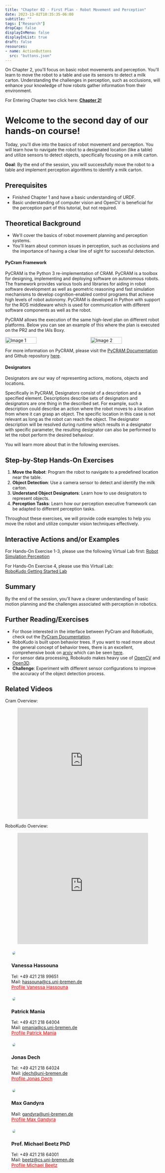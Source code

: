 ```yaml
---
title: "Chapter 02 - First Plan - Robot Movement and Perception"
date: 2023-13-02T10:35:35-06:00
subtitle: ""
tags: ["Research"]
dropCap: false
displayInMenu: false
displayInList: true
draft: false
resources:
- name: ActionButtons
  src: "buttons.json"
---
```

<div class="hidde-after-preview">
On Chapter 2, you'll focus on basic robot movements and perception.
You'll learn to move the robot to a table and use its sensors to detect a milk carton.
Understanding the challenges in perception, such as occlusions, will enhance your knowledge of how robots gather information from their environment.

For Entering Chapter two click here:
<a class="btn btn-success" target="_blank" href="chapter2/"><b>Chapter 2!</b></a>
</div>

<!--more-->


<h1> Welcome to the second day of our hands-on course!</h1>
Today, you'll dive into the basics of robot movement and perception. You will learn how to navigate the robot to a designated location (like a table) and utilize sensors to detect objects, specifically focusing on a milk carton.

**Goal**: By the end of the session, you will successfully move the robot to a table and implement perception algorithms to identify a milk carton.

## Prerequisites
- Finished Chapter 1 and have a basic understanding of URDF.
- Basic understanding of computer vision and OpenCV is beneficial for the perception part of this tutorial, but not required.

## Theoretical Background
- We'll cover the basics of robot movement planning and perception systems.
- You'll learn about common issues in perception, such as occlusions and the importance of having a clear line of sight for successful detection.

#### PyCram Framework
PyCRAM is the Python 3 re-implementation of CRAM. PyCRAM is a toolbox for designing, implementing and deploying software on autonomous robots. 
The framework provides various tools and libraries for aiding in robot software development as well as geometric reasoning and fast simulation mechanisms 
to develop cognition-enabled control programs that achieve high levels of robot autonomy.  PyCRAM is developed in Python with support 
for the ROS middleware which is used for communication with different software components as well as the robot.

PyCRAM allows the execution of the same high-level plan on different robot platforms. Below you can see an example of this where the plan is executed on the PR2 and the IAIs Boxy.
<div style="display: flex; justify-content: space-between;">
  <img src="img/pr2.webp" alt="Image 1" style="width: 45%;"/>
  <img src="img/boxy.webp" alt="Image 2" style="width: 45%;"/>
</div>

For more information on PyCRAM, please visit the [PyCRAM Documentation](https://pycram.readthedocs.io/en/latest/) 
and Github repository [here](https://github.com/cram2/pycram).

#### Designators

Designators are our  way of representing actions, motions, objects and locations.

Specifically in PyCRAM, Designators consist of a description and a specified element. 
Descriptions describe sets of designators and designators are one thing in the described set. 
For example, such a description could describe an action where the robot moves to a location from where it can grasp an object. 
The specific location in this case is not relevant as long as the robot can reach the object.
The designator description will be resolved during runtime which results in a designator with specific parameter, 
the resulting designator can also be performed to let the robot perform the desired behaviour.

You will learn more about that in the following exercises.


## Step-by-Step Hands-On Exercises
1. **Move the Robot**: Program the robot to navigate to a predefined location near the table.
2. **Object Detection**: Use a camera sensor to detect and identify the milk carton.
3. **Understand Object Designators**: Learn how to use designators to represent objects.
4. **Perception Tasks**: Learn how our perception executive framework can be adapted to different perception tasks.

Throughout these exercises, we will provide code examples to help you move the robot and utilize computer vision techniques effectively.

Interactive Actions and/or Examples
---
For Hands-On Exercise 1-3, please use the following Virtual Lab first: <a class="btn btn-success" target="_blank" href="https://binder.intel4coro.de/v2/gh/sunava/pycram/4cca5213134e23f1efa66fbfd46f5649accc1af8?urlpath=lab%2Ftree%2Fdemos%2Fpycram_fallschool_2024%2F02_robot_simulation_perception.ipynb
">Robot Simulation Perception</a>


For Hands-On Exercise 4, please use this Virtual Lab:<br>
<a class="btn btn-success" target="_blank" href="https://binder.intel4coro.de/v2/git/https%3A%2F%2Fgitlab.informatik.uni-bremen.de%2Ffmuehlis%2Frobokudo-lab.git/tutorials?urlpath=lab%2Ftree%2Frobokudo.jupyterlab-workspace">RoboKudo Getting Started Lab</a>



## Summary
By the end of the session, you'll have a clearer understanding of basic motion planning and the challenges associated with perception in robotics.



## Further Reading/Exercises
- For those interested in the interface between PyCram and RoboKudo, check out the [PyCram Documentation](https://pycram.readthedocs.io/en/latest/notebooks/interface_examples/robokudo.html).
- RoboKudo is built upon behavior trees. If you want to read more about the general concept of behavior trees, there is an excellent, comprehensive book on [arxiv](arxiv.org) which can be seen [here](https://arxiv.org/abs/1709.00084).
- For sensor data processing, Robokudo makes heavy use of [OpenCV](https://www.opencv.org) and [Open3D](https://www.open3d.org).
- **Challenge**: Experiment with different sensor configurations to improve the accuracy of the object detection process.

Related Videos
---
Cram Overview:
<figure class="video_container">
  <iframe width="100%" height="360" src="https://www.youtube.com/embed/pv_n9FQRoZQ?si=j3CB2Sj4itd_1qlC" title="YouTube video player" frameborder="0" allow="accelerometer; autoplay; clipboard-write; encrypted-media; gyroscope; picture-in-picture; web-share" allowfullscreen="true"></iframe>
</figure>

RoboKudo Overview: 
<figure class="video_container">
  <iframe width="100%" height="360" src="https://www.youtube-nocookie.com/embed/8jvDl-P2ba0?si=AGOn8iCWjDShdMeJ" title="YouTube video player" frameborder="0" allow="accelerometer; autoplay; clipboard-write; encrypted-media; gyroscope; picture-in-picture; web-share" allowfullscreen="true"></iframe>
</figure>




<div class="main-well-flex-container" style="margin:20px;align-items: center;">

  <div style="flex:30%;">
      <img src="img/vanessa.jpg" style="clip-path: circle(35%);">
  </div>

  <div style="flex:70%;">
       <h3> Vanessa Hassouna</h3>
    Tel:  +49 421 218 99651 <br>
    Mail:     <a href="mailto:hassouna@cs.uni-bremen.de">hassouna@cs.uni-bremen.de</a> <br>
      <a style="color:red" href="https://ai.uni-bremen.de/team/vanessa_hassouna">
      <span style="font-size: 15px;">Profile Vanessa Hassouna</span>
    </a>
  </div>
</div>
<div class="main-well-flex-container" style="margin:20px;align-items: center;">

  <div style="flex:30%;">
      <img src="img/pmania.jpg" style="clip-path: circle(35%);">
  </div>

  <div style="flex:70%;">
    <h3> Patrick Mania</h3>
    Tel:  +49 421 218 64004 <br>
    Mail: <a href="mailto:pmania@cs.uni-bremen.de">pmania@cs.uni-bremen.de</a> <br>
    <a style="color:red" href="https://ai.uni-bremen.de/team/patrick_mania">
        <span style="font-size: 15px;">Profile Patrick Mania</span>
    </a>
</div>

</div>
<div class="main-well-flex-container" style="margin:20px;align-items: center;">

  <div style="flex:30%;">
      <img src="img/jonas_dech_head.jpg" style="clip-path: circle(35%);">
  </div>

  <div style="flex:70%;">
    <h3> Jonas Dech</h3>
    Tel: +49 421 218 64024 <br>
    Mail: <a href="mailto:jdech@uni-bremen.de">jdech@uni-bremen.de</a> <br>
    <a style="color:red" href="https://ai.uni-bremen.de/team/jonas_dech">
        <span style="font-size: 15px;">Profile Jonas Dech</span>
    </a>
  </div>
</div>
<div class="main-well-flex-container" style="margin:20px;align-items: center;">
  <div style="flex:30%;">
      <img src="img/max.jpg" style="clip-path: circle(35%);">
  </div>

  <div style="flex:70%;">
    <h3> Max Gandyra </h3>
    Mail: <a href="mailto:gandyra@uni-bremen.de">gandyra@uni-bremen.de</a> <br>
    <a style="color:red" href="https://ai.uni-bremen.de/team/max_gandyra">
        <span style="font-size: 15px;">Profile Max Gandyra</span>
    </a>
  </div>
</div>


<div class="main-well-flex-container" style="margin:20px;align-items: center;">

  <div style="flex:30%;">
      <img src="../mbeetza.jpg" style="clip-path: circle(35%);">
  </div>

  <div style="flex:70%;">
       <h3> Prof. Michael Beetz PhD</h3>
    Tel:  +49 421 218 64001 <br>
    Mail:     <a href="mailto:beetz@cs.uni-bremen.de">beetz@cs.uni-bremen.de</a> <br>
      <a style="color:red" href="https://ai.uni-bremen.de/team/michael_beetz">
      <span style="font-size: 15px;">Profile Michael Beetz</span>
    </a>
  </div>
</div>

